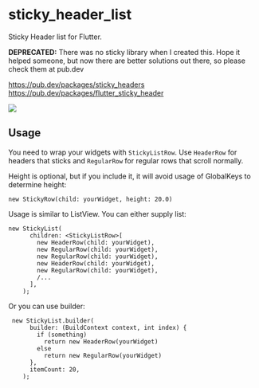 # sticky_header_list
Sticky Header list for Flutter.

**DEPRECATED:** There was no sticky library when I created this. Hope it helped someone, but now there are better solutions out there, so please check them at pub.dev

https://pub.dev/packages/sticky_headers
https://pub.dev/packages/flutter_sticky_header

![](https://i.imgur.com/8M4nMcO.gif)


## Usage

You need to wrap your widgets with `StickyListRow`. Use `HeaderRow` for headers that sticks
and `RegularRow` for regular rows that scroll normally.

Height is optional, but if you include it, it will avoid usage of GlobalKeys to determine height: 

`new StickyRow(child: yourWidget, height: 20.0)`

Usage is similar to ListView. You can either supply list:

    new StickyList(
          children: <StickyListRow>[
            new HeaderRow(child: yourWidget),
            new RegularRow(child: yourWidget),
            new RegularRow(child: yourWidget),
            new HeaderRow(child: yourWidget),
            new RegularRow(child: yourWidget),
            /...
          ],
        );
        
Or you can use builder:

     new StickyList.builder(
          builder: (BuildContext context, int index) {
            if (something)
              return new HeaderRow(yourWidget)
            else
              return new RegularRow(yourWidget)
          },
          itemCount: 20,
        );
        
